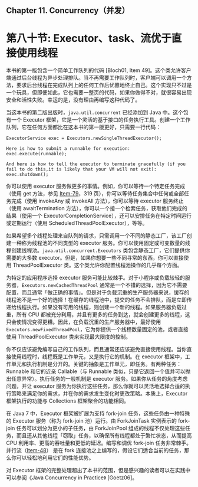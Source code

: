 ## Chapter 11. Concurrency（并发）

# 第八十节: Executor、task、流优于直接使用线程

本书的第一版包含一个简单工作队列的代码 [Bloch01, Item 49]。这个类允许客户端通过后台线程为异步处理排队。当不再需要工作队列时，客户端可以调用一个方法，要求后台线程在完成队列上的任何工作后优雅地终止自己。这个实现只不过是一个玩具，但即便如此，它也需要一整页的代码，如果你做得不对，就很容易出现安全和活性失败。幸运的是，没有理由再编写这种代码了。

当这本书的第二版出版时，`java.util.concurrent` 已经添加到 Java 中。这个包有一个 Executor 框架，它是一个灵活的基于接口的任务执行工具。创建一个工作队列，它在任何方面都比在这本书的第一版更好，只需要一行代码：

```
ExecutorService exec = Executors.newSingleThreadExecutor();

Here is how to submit a runnable for execution:
exec.execute(runnable);

And here is how to tell the executor to terminate gracefully (if you fail to do this,it is likely that your VM will not exit):
exec.shutdown();
```

你可以使用 executor 服务做更多的事情。例如，你可以等待一个特定任务完成（使用 get 方法，参见 [Item-79](../Chapter-11/Chapter-11-Item-79-Avoid-excessive-synchronization)，319 页），你可以等待任务集合中任何或全部任务完成（使用 invokeAny 或 invokeAll 方法），你可以等待 executor 服务终止（使用 awaitTermination 方法），你可以一个接一个检索任务，获取他们完成的结果（使用一个 ExecutorCompletionService），还可以安排任务在特定时间运行或定期运行（使用 ScheduledThreadPoolExecutor），等等。

如果希望多个线程处理来自队列的请求，只需调用一个不同的静态工厂，该工厂创建一种称为线程池的不同类型的 executor 服务。你可以使用固定或可变数量的线程创建线程池。`java.util.concurrent.Executors` 类包含静态工厂，它们提供你需要的大多数 executor。但是，如果你想要一些不同寻常的东西，你可以直接使用 ThreadPoolExecutor 类。这个类允许你配置线程池操作的几乎每个方面。

为特定的应用程序选择 executor 服务可能比较棘手。对于小程序或负载较轻的服务器，`Executors.newCachedThreadPool` 通常是一个不错的选择，因为它不需要配置，而且通常「做正确的事情」。但是对于负载沉重的生产服务器来说，缓存的线程池不是一个好的选择！在缓存的线程池中，提交的任务不会排队，而是立即传递给线程执行。如果没有可用的线程，则创建一个新的线程。如果服务器负载过重，所有 CPU 都被充分利用，并且有更多的任务到达，就会创建更多的线程，这只会使情况变得更糟。因此，在负载沉重的生产服务器中，最好使用 `Executors.newFixedThreadPool`，它为你提供一个线程数量固定的池，或者直接使用 ThreadPoolExecutor 类来实现最大限度的控制。

你不仅应该避免编写自己的工作队列，而且通常还应该避免直接使用线程。当你直接使用线程时，线程既是工作单元，又是执行它的机制。在 executor 框架中，工作单元和执行机制是分开的。关键的抽象是工作单元，即任务。有两种任务：Runnable 和它的近亲 Callable（与 Runnable 类似，只是它返回一个值并可以抛出任意异常）。执行任务的一般机制是 executor 服务。如果你从任务的角度考虑问题，并让 executor 服务为你执行这些任务，那么你就可以灵活地选择合适的执行策略来满足你的需求，并在你的需求发生变化时更改策略。本质上，Executor 框架执行的功能与 Collections 框架聚合的功能相同。

在 Java 7 中，Executor 框架被扩展为支持 fork-join 任务，这些任务由一种特殊的 Executor 服务（称为 fork-join 池）运行。由 ForkJoinTask 实例表示的 fork-join 任务可以划分为更小的子任务，由 ForkJoinPool 组成的线程不仅处理这些任务，而且还从其他线程「窃取」任务，以确保所有线程都处于繁忙状态，从而提高 CPU 利用率、更高的吞吐量和更低的延迟。编写和调优 fork-join 任务非常棘手。并行流（[Item-48](../Chapter-7/Chapter-7-Item-48-Use-caution-when-making-streams-parallel)）
是在 fork 连接池之上编写的，假设它们适合当前的任务，那么你可以轻松地利用它们的性能优势。

对 Executor 框架的完整处理超出了本书的范围，但是感兴趣的读者可以在实践中可以参阅《Java Concurrency in Practice》 [Goetz06]。
